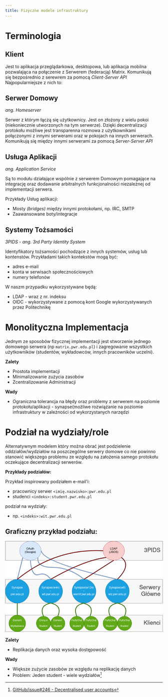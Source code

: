 ```yaml
---
title: Fizyczne modele infrastruktury
---
```

# Terminologia
## Klient

Jest to aplikacja przeglądarkowa, desktopowa, lub aplikacja mobilna pozwalająca na połączenie z Serwerem (federacją) Matrix. 
Komunikują się bezpośrednio z serewrem za pomocą *Client-Server API*
Najpopularniejsze z nich to:

## Serwer Domowy
*ang. Homeserver*

Serwer z którym łączą się użytkownicy. Jest on złożony z wielu pokoi (niekoniecznie utworzonych na tym serwerze). Dzięki decentralizacji protokołu możliwe jest transparenna rozmowa z użytkownikami połączonymi z innymi serwerami oraz w pokojach na innych serwerach. Komunikują się między innymi serwerami za pomocą *Server-Server API*

## Usługa Aplikacji
*ang. Application Service*

Są to modułu działające wspólnie z serwerem Domowym pomagające na integrację oraz dodawanie arbitralnych funkcjonalności niezależnej od implementacji serwera.

Przykłady Usług aplikacji:

- Mosty *(bridges)* między innymi protokołami, np. IRC, SMTP
- Zaawansowane boty/integracje

## Systemy Tożsamości
*3PIDS - ang. 3rd Party Identity System*

Identyfikatory tożsamości pochodzące z innych systemów, usług lub kontenstów. Przykładami takich kontekstów mogą być:

- adres e-mail
- konta w serwisach społecznościowych 
- numery telefonów

W naszm przypadku wykorzystywane będą:

- LDAP - wraz z nr. indeksu
- OIDC - wykorzystywane z pomocą kont Google wykorzystywanych przez Politechnikę

# Monolityczna Implementacja
Jednym ze sposobów fizycznej implementacji jest stworzenie jednego domowego serwera (np `matrix.pwr.edu.pl`) i zagregowanie wszystkich użytkowników (studentów, wykładowców, innych pracowników uczelni).

**Zalety**

- Prostota implementacji
- Minimalizowanie zużycia zasobów
- Zcentralizowanie Administracji

**Wady**

- Ograniczna tolerancja na błędy oraz problemy z serwerem na poziomie protokołu/aplikacji - synapse(możliwe rozwiązanie na poziomie infrastruktury w zależności od wykorzystanych narzędzi

# Podział na wydziały/role
Alternatywnym modelem który można obrać jest podzielenie oddziałów/wydziałów na poszczególne serwery domowe co nie powinno stanowić większego problemu ze względu na założenia samego protokołu oczekujące decentralizacji serwerów.

**Przykłady podziałów:**

Przykład inspirowany podziałem e-mail'i:

- pracownicy serwer `<imię.nazwisko>:pwr.edu.pl`
- studenci `<indeks>:student.pwr.edu.pl`

podział na wydziały:

- np. `<indeks>:wit.pwr.edu.pl`

## Graficzny przykład podziału:

![Graficzny Przykład podziału infrastruktury](_img/diagram-architektury.png)

**Zalety**

- Replikacja danych oraz wysoka dostępowość

**Wady**

- Większe zużycie zasobów ze względu na replikację danych
- Problem: Jeden student - wiele wydziałów[^1]

[^1]: [GitHub/issue#246 - Decentralised user accounts](https://github.com/matrix-org/matrix-spec/issues/246)
